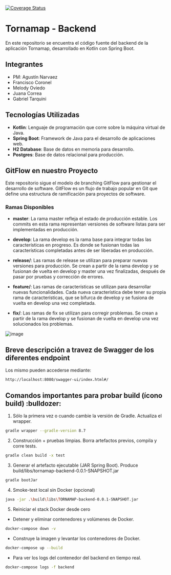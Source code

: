 [![Coverage Status](https://coveralls.io/repos/github/agusnarvaez/tornamap-backend/badge.svg?branch=master)](https://coveralls.io/github/TV3ntu/PDS-2024-backend?branch=master)

# Tornamap - Backend
En este repositorio se encuentra el código fuente del backend de la aplicación Tornamap, desarrollado en Kotlin con Spring Boot.

## Integrantes
- PM: Agustín Narvaez
- Francisco Coronel
- Melody Oviedo
- Juana Correa
- Gabriel Tarquini
## Tecnologías Utilizadas
- **Kotlin**: Lenguaje de programación que corre sobre la máquina virtual de Java.
- **Spring Boot**: Framework de Java para el desarrollo de aplicaciones web.
- **H2 Database**: Base de datos en memoria para desarrollo.
- **Postgres**: Base de datos relacional para producción.

## GitFlow en nuestro Proyecto

Este repositorio sigue el modelo de branching GitFlow para gestionar el desarrollo de software. GitFlow es un flujo de trabajo popular en Git que define una estructura de ramificación para proyectos de software.

### Ramas Disponibles

- **master**: La rama master refleja el estado de producción estable. Los commits en esta rama representan versiones de software listas para ser implementadas en producción.

- **develop**: La rama develop es la rama base para integrar todas las características en progreso. Es donde se fusionan todas las características completadas antes de ser liberadas en producción.

- **release/**: Las ramas de release se utilizan para preparar nuevas versiones para producción. Se crean a partir de la rama develop y se fusionan de vuelta en develop y master una vez finalizadas, después de pasar por pruebas y corrección de errores.

- **feature/**: Las ramas de características se utilizan para desarrollar nuevas funcionalidades. Cada nueva característica debe tener su propia rama de características, que se bifurca de develop y se fusiona de vuelta en develop una vez completada.

- **fix/**: Las ramas de fix se utilizan para corregir problemas. Se crean a partir de la rama develop y se fusionan de vuelta en develop una vez solucionados los problemas.

![image](https://github.com/TV3ntu/PDS-2024-frontend/assets/75498776/b7c98055-ef38-4276-860a-bd74b1728bd9)

## Breve descripción a travez de Swagger de los diferentes endpoint
Los mismo pueden accederse mediante:
```
http://localhost:8080/swagger-ui/index.html#/
```

## Comandos importantes para probar build (ícono build) :bulldozer:
1. Sólo la primera vez o cuando cambie la versión de Gradle. Actualiza el wrapper.
```bash
gradle wrapper --gradle-version 8.7
```
2. Construcción + pruebas limpias. Borra artefactos previos, compila y corre tests.
```bash
gradle clean build -x test
```
3. Generar el artefacto ejecutable (JAR Spring Boot). Produce build/libs/tornamap-backend-0.0.1-SNAPSHOT.jar
```bash
gradle bootJar
``` 
4. Smoke-test local sin Docker (opcional)
```bash
java -jar .\build\libs\TORNAMAP-backend-0.0.1-SNAPSHOT.jar
```
5. Reiniciar el stack Docker desde cero 
- Detener y eliminar contenedores y volúmenes de Docker.
```bash
docker-compose down -v
```
- Construye la imagen y levantar los contenedores de Docker.
```bash
docker-compose up --build
```
- Para ver los logs del contenedor del backend en tiempo real.
```bash
docker-compose logs -f backend
``` 